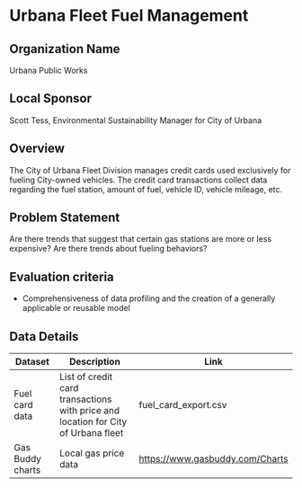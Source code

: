 # Urbana Fleet Fuel Management

## Organization Name
Urbana Public Works
 
## Local Sponsor
Scott Tess, Environmental Sustainability Manager for City of Urbana

## Overview
The City of Urbana Fleet Division manages credit cards used exclusively for fueling City-owned vehicles.  The credit card transactions collect data regarding the fuel station, amount of fuel, vehicle ID, vehicle mileage, etc.

## Problem Statement
Are there trends that suggest that certain gas stations are more or less expensive?  Are there trends about fueling behaviors?

## Evaluation criteria
- Comprehensiveness of data profiling and the creation of a generally applicable or reusable model

## Data Details

| Dataset | Description | Link |
| --------- | ----------- | ---- |
| Fuel card data | List of credit card transactions with price and location for City of Urbana fleet | fuel_card_export.csv |
| Gas Buddy charts | Local gas price data | https://www.gasbuddy.com/Charts |
